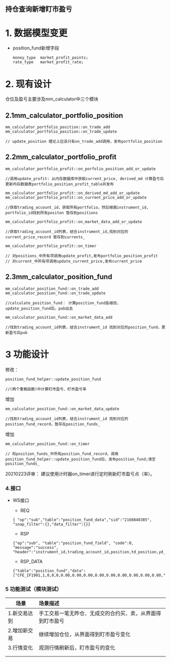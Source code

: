 

## 持仓查询新增盯市盈亏

# 1. 数据模型变更

+ position_fund新增字段
  ```
  money_type  market_profit_points;
  rate_type   market_profit_rate;
  ```
  
# 2. 现有设计

仓位及盈亏主要涉及mm_calculator中三个模块

## 2.1mm_calculator_portfolio_position

```
mm_calculator_portfolio_position::on_trade_add
mm_calculator_portfolio_position::on_trade_update

// update_position 理论上应该只有on_trade_add调用，发布portfolio_position
```

## 2.2mm_calculator_portfolio_profit

```
mm_calculator_portfolio_profit::on_porfolio_position_add_or_update

//调用update_profit: 从内存数据库中获取current_price, derived_md 计算盈亏后更新内存数据表portfolio_position_profit_table并发布
```

```
mm_calculator_portfolio_profit::on_derived_md_add_or_update
mm_calculator_portfolio_profit::on_current_price_add_or_update
   
//获取trading_account_id，获取所有portfolio，然后根据instrument_id, portfolio_id找到所有positon 暂存到positions
```

```
mm_calculator_portfolio_profit::on_market_data_add_or_update

//获取trading_account_id列表，结合instrument_id,找到对应的current_price_record 暂存到currents_
```

```
mm_calculator_portfolio_profit::on_timer

// 对positions_中所有项调用update_profit,发布portfolio_position_profit
// 对current_中所有项调用update_current_price,发布current_price
```



## 2.3mm_calculator_position_fund

```
mm_calculator_position_fund::on_trade_add
mm_calculator_position_fund::on_trade_update

//calculate_position_fund： 计算position_fund各细目，update_position_fund后，pub出去
```

```
mm_calculator_position_fund::on_market_data_add

//找到trading_account_id列表，结合instrument_id 找到对应的position_fund，更新盈亏后pub
```

# 3 功能设计

修改：

```
position_fund_helper::update_position_fund

//(两个重载函数)中计算盯市盈亏、盯市盈亏率
```

增加

```
mm_calculator_position_fund::on_market_data_update

//找到trading_account_id列表，结合instrument_id 找到对应的position_fund_record，暂存在position_funds_
```
增加
```
mm_calculator_position_fund::on_timer

// 将position_funds_中所有position_fund_record，调用position_fund_helper::update_position_fund后，发布position_fund;清空position_funds_
```

20210223评审： 建议使用计时器on_timer进行定时刷新盯市盈亏点（率）。

### 4.接口
+ WS接口

   + REQ
    ```
    { "op":"sub","table":"position_fund_data","sid":"2168848385", "snap_filter":{},"data_filter":{}}
    ```
    + RSP
    ```
    {"op":"sub", "table":"position_fund_field", "code":0, "message":"success", "header":"instrument_id,trading_account_id,position,td_position,yd_position,cur_close_profit,his_close_profit,position_avg_price,td_position_avg_price,yd_position_avg_price,td_position_amount,yd_position_amount,market_profit,market_profit_rate"}
    ```
    + RSP_DATA  
    ```
    {"table":"position_fund","data":["CFE_IF1901,1,0,0,0,0.00,0.00,0.00,0.00,0.00,0.00,0.00,0.00,0.00,"]}
    ```


### 5 功能测试（模块测试）

| 场景         | 场景描述                                                   |
| ------------ | :--------------------------------------------------------- |
| 1.新交易达到 | 手工交易一笔无昨仓、无成交的合约买、卖，从界面得到盯市盈亏 |
| 2.增加新交易 | 继续增加仓位，从界面得到盯市盈亏变化                       |
| 3.行情变化   | 观测行情刷新后，盯市盈亏的变化                             |
|              |                                                            |
|              |                                                            |

